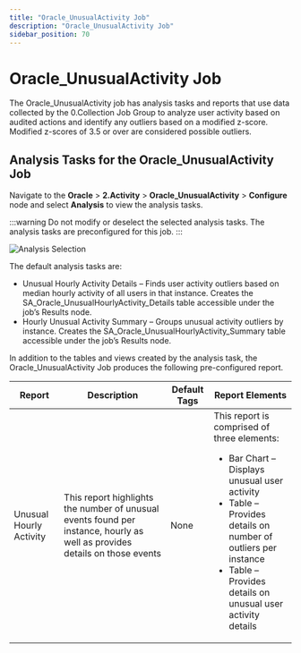 ```yaml
---
title: "Oracle_UnusualActivity Job"
description: "Oracle_UnusualActivity Job"
sidebar_position: 70
---
```


# Oracle_UnusualActivity Job

The Oracle_UnusualActivity job has analysis tasks and reports that use data collected by the
0.Collection Job Group to analyze user activity based on audited actions and identify any outliers
based on a modified z-score. Modified z-scores of 3.5 or over are considered possible outliers.

## Analysis Tasks for the Oracle_UnusualActivity Job

Navigate to the **Oracle** > **2.Activity** > **Oracle_UnusualActivity** > **Configure** node and
select **Analysis** to view the analysis tasks.

:::warning
Do not modify or deselect the selected analysis tasks. The analysis tasks are
preconfigured for this job.
:::


![Analysis Selection](/images/accessanalyzer/12.0/solutions/databases/oracle/activity/jobgroup32.webp)

The default analysis tasks are:

- Unusual Hourly Activity Details – Finds user activity outliers based on median hourly activity of
  all users in that instance. Creates the SA_Oracle_UnusualHourlyActivity_Details table accessible
  under the job’s Results node.
- Hourly Unusual Activity Summary – Groups unusual activity outliers by instance. Creates the
  SA_Oracle_UnusualHourlyActivity_Summary table accessible under the job’s Results node.

In addition to the tables and views created by the analysis task, the Oracle_UnusualActivity Job
produces the following pre-configured report.

| Report                  | Description                                                                                                                | Default Tags | Report Elements                                                                                                                                                                                                                                |
| ----------------------- | -------------------------------------------------------------------------------------------------------------------------- | ------------ | ---------------------------------------------------------------------------------------------------------------------------------------------------------------------------------------------------------------------------------------------- |
| Unusual Hourly Activity | This report highlights the number of unusual events found per instance, hourly as well as provides details on those events | None         | This report is comprised of three elements: <ul><li>Bar Chart – Displays unusual user activity</li><li>Table – Provides details on number of outliers per instance</li><li>Table – Provides details on unusual user activity details</li></ul> |
